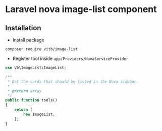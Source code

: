 # Laravel nova image-list component

## Installation

- Install package

``composer require vitb/image-list``

- Register tool inside `app/Providers/NovaServiceProvider`

```php
use Vb\ImageList\ImageList;

/**
 * Get the cards that should be listed in the Nova sidebar.
 *
 * @return array
 */
public function tools()
{
    return [
        new ImageList,
    ];
}
```
